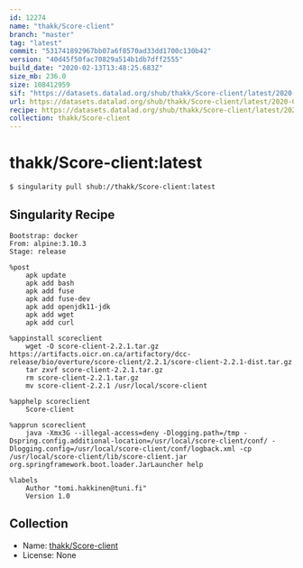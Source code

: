 ```yaml
---
id: 12274
name: "thakk/Score-client"
branch: "master"
tag: "latest"
commit: "531741892967bb07a6f8570ad33dd1700c130b42"
version: "40d45f50fac70829a514b1db7dff2555"
build_date: "2020-02-13T13:48:25.683Z"
size_mb: 236.0
size: 108412959
sif: "https://datasets.datalad.org/shub/thakk/Score-client/latest/2020-02-13-53174189-40d45f50/40d45f50fac70829a514b1db7dff2555.sif"
url: https://datasets.datalad.org/shub/thakk/Score-client/latest/2020-02-13-53174189-40d45f50/
recipe: https://datasets.datalad.org/shub/thakk/Score-client/latest/2020-02-13-53174189-40d45f50/Singularity
collection: thakk/Score-client
---
```


# thakk/Score-client:latest

```bash
$ singularity pull shub://thakk/Score-client:latest
```

## Singularity Recipe

```singularity
Bootstrap: docker
From: alpine:3.10.3
Stage: release

%post
    apk update
	apk add bash
	apk add fuse
	apk add fuse-dev
	apk add openjdk11-jdk
	apk add wget
	apk add curl

%appinstall scoreclient
	wget -O score-client-2.2.1.tar.gz https://artifacts.oicr.on.ca/artifactory/dcc-release/bio/overture/score-client/2.2.1/score-client-2.2.1-dist.tar.gz
	tar zxvf score-client-2.2.1.tar.gz
	rm score-client-2.2.1.tar.gz
	mv score-client-2.2.1 /usr/local/score-client
		
%apphelp scoreclient
	Score-client

%apprun scoreclient
	java -Xmx3G --illegal-access=deny -Dlogging.path=/tmp -Dspring.config.additional-location=/usr/local/score-client/conf/ -Dlogging.config=/usr/local/score-client/conf/logback.xml -cp /usr/local/score-client/lib/score-client.jar org.springframework.boot.loader.JarLauncher help

%labels
	Author "tomi.hakkinen@tuni.fi"
	Version 1.0
```

## Collection

 - Name: [thakk/Score-client](https://github.com/thakk/Score-client)
 - License: None

